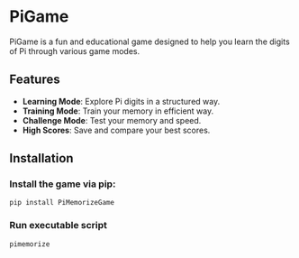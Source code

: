 # PiGame

PiGame is a fun and educational game designed to help you learn the digits of Pi through various game modes.

## Features
- **Learning Mode**: Explore Pi digits in a structured way.
- **Training Mode**: Train your memory in efficient way.
- **Challenge Mode**: Test your memory and speed.
- **High Scores**: Save and compare your best scores.

## Installation
### Install the game via pip:
```
pip install PiMemorizeGame
```
### Run executable script
```
pimemorize
```